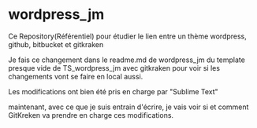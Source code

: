 # wordpress_jm
Ce Repository(Référentiel) pour étudier le lien entre un thème wordpress, github, bitbucket et gitkraken

Je fais ce changement dans le readme.md de wordpress_jm du template presque vide de TS_wordpress_jm avec gitkraken 
pour voir si les changements vont se faire en local aussi.

Les modifications ont bien été pris en charge par "Sublime Text"

maintenant, avec ce que je suis entrain d'écrire, je vais voir si et comment GitKreken va prendre en charge ces modifications.